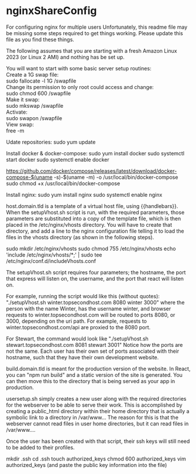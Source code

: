 # nginxShareConfig
For configuring nginx for multiple users
Unfortunately, this readme file may be missing some steps required to get things working.  Please update this file as you find these things.

The following assumes that you are starting with a fresh Amazon Linux 2023 (or Linux 2 AMI) and nothing has be set up. 

You will want to start with some basic server setup routines:  
Create a 1G swap file:  
sudo fallocate -l 1G /swapfile  
Change its permission to only root could access and change:  
sudo chmod 600 /swapfile  
Make it swap:  
sudo mkswap /swapfile  
Activate:  
sudo swapon /swapfile  
View swap:  
free -m  
  
Udate repositories:
sudo yum update

Install docker & docker-compose:
sudo yum install docker
sudo systemctl start docker
sudo systemctl enable docker

https://github.com/docker/compose/releases/latest/download/docker-compose-$(uname -s)-$(uname -m) -o /usr/local/bin/docker-compose
sudo chmod +x /usr/local/bin/docker-compose


Install nginx:
sudo yum install nginx
sudo systemctl enable nginx



host.domain.tld is a template of a virtual host file, using {{handlebars}}.  When the setupVhost.sh script is run, with the required parameters, those parameters are substituted into a copy of the template file, which is then placed in the /etc/nginx/vhosts directory.  You will have to create that directory, and add a line to the nginx configuration file telling it to load the files in the vhosts directory (as shown in the following steps).  

sudo mkdir /etc/nginx/vhosts
sudo chmod 755 /etc/nginx/vhosts
echo 'include /etc/nginx/vhosts/*;' | sudo tee /etc/nginx/conf.d/includeVhosts.conf


The setupVhost.sh script requires four parameters; the hostname, the port that express will listen on, the username, and the port that react will listen on.

For example, running the script would like this (without quotes): "./setupVhost.sh winter.topsecondhost.com 8080 winter 3000"
where the person with the name Winter, has the username winter, and browser requests to winter.topsecondhost.com will be routed to ports 8080, or 3000, depending on the uri path.  For example, requests to winter.topsecondhost.com/api are proxied to the 8080 port.

For Stewart, the command would look like "./setupVhost.sh stewart.topsecondhost.com 8081 stewart 3001"
Notice how the ports are not the same.  Each user has their own set of ports associated with their hostname, such that they have their own development website.

build.domain.tld is meant for the production version of the website.  In React, you can "npm run build" and a static version of the site is generated.  You can then move this to the directory that is being served as your app in production.

usersetup.sh simply creates a new user along with the required directories for the webserver to be able to serve their work.  This is accomplished by creating a public_html directory within their home directory that is actually a symbolic link to a directory in /var/www...   The reason for this is that the webserver cannot read files in user home directories, but it can read files in /var/www....

Once the user has been created with that script, their ssh keys will still need to be added to their profiles.

mkdir .ssh
cd .ssh
touch authorized_keys
chmod 600 authorized_keys
vim authorized_keys
(and paste the public key information into the file)


